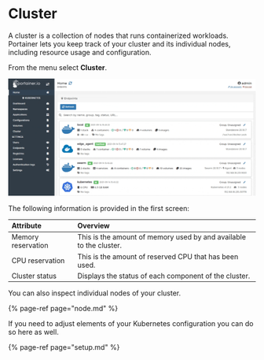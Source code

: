 # Cluster

A cluster is a collection of nodes that runs containerized workloads. Portainer lets you keep track of your cluster and its individual nodes, including resource usage and configuration.

From the menu select **Cluster**. 

![](../../../.gitbook/assets/be-cluster-1.gif)

The following information is provided in the first screen:

| Attribute | Overview |
| :--- | :--- |
| Memory reservation | This is the amount of memory used by and available to the cluster. |
| CPU reservation | This is the amount of reserved CPU that has been used. |
| Cluster status | Displays the status of each component of the cluster. |

You can also inspect individual nodes of your cluster.

{% page-ref page="node.md" %}

If you need to adjust elements of your Kubernetes configuration you can do so here as well.

{% page-ref page="setup.md" %}





